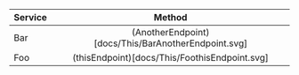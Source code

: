 
| Service | Method |
| - |:-:|
Bar|(AnotherEndpoint)[docs/This/BarAnotherEndpoint.svg] |
Foo|(thisEndpoint)[docs/This/FoothisEndpoint.svg] |

